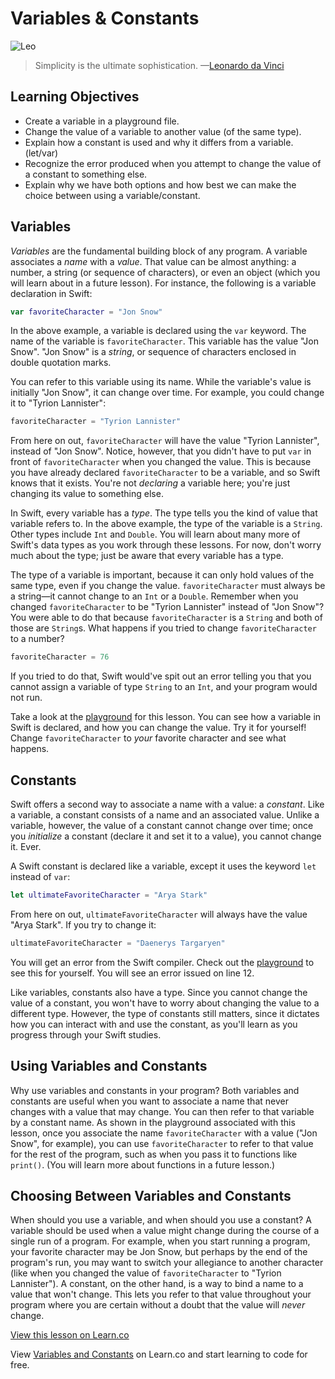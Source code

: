 # Variables & Constants

![Leo](http://i.imgur.com/GAoVBVG.jpg?1)

> Simplicity is the ultimate sophistication. —[Leonardo da Vinci](https://en.wikipedia.org/wiki/Leonardo_da_Vinci)

## Learning Objectives

* Create a variable in a playground file.
* Change the value of a variable to another value (of the same type).
* Explain how a constant is used and why it differs from a variable. (let/var)
* Recognize the error produced when you attempt to change the value of a constant to something else.
* Explain why we have both options and how best we can make the choice between using a variable/constant.  

## Variables

_Variables_ are the fundamental building block of any program. A variable associates a _name_ with a _value_. That value can be almost anything: a number, a string (or sequence of characters), or even an object (which you will learn about in a future lesson). For instance, the following is a variable declaration in Swift:

```swift
var favoriteCharacter = "Jon Snow"
```

In the above example, a variable is declared using the `var` keyword. The name of the variable is `favoriteCharacter`. This variable has the value "Jon Snow". "Jon Snow" is a _string_, or sequence of characters enclosed in double quotation marks.

You can refer to this variable using its name. While the variable's value is initially "Jon Snow", it can change over time. For example, you could change it to "Tyrion Lannister":

```swift
favoriteCharacter = "Tyrion Lannister"
```

From here on out, `favoriteCharacter` will have the value "Tyrion Lannister", instead of "Jon Snow". Notice, however, that you didn't have to put `var` in front of `favoriteCharacter` when you changed the value. This is because you have already declared `favoriteCharacter` to be a variable, and so Swift knows that it exists. You're not _declaring_ a variable here; you're just changing its value to something else.

In Swift, every variable has a _type_. The type tells you the kind of value that variable refers to. In the above example, the type of the variable is a `String`. Other types include `Int` and `Double`. You will learn about many more of Swift's data types as you work through these lessons. For now, don't worry much about the type; just be aware that every variable has a type.

The type of a variable is important, because it can only hold values of the same type, even if you change the value. `favoriteCharacter` must always be a string—it cannot change to an `Int` or a `Double`. Remember when you changed `favoriteCharacter` to be "Tyrion Lannister" instead of "Jon Snow"? You were able to do that because `favoriteCharacter` is a `String` and both of those are `String`s. What happens if you tried to change `favoriteCharacter` to a number?

```swift
favoriteCharacter = 76
```

If you tried to do that, Swift would've spit out an error telling you that you cannot assign a variable of type `String` to an `Int`, and your program would not run.

Take a look at the [playground](Variables.playground) for this lesson. You can see how a variable in Swift is declared, and how you can change the value. Try it for yourself! Change `favoriteCharacter` to _your_ favorite character and see what happens.

## Constants

Swift offers a second way to associate a name with a value: a _constant_. Like a variable, a constant consists of a name and an associated value. Unlike a variable, however, the value of a constant cannot change over time; once you _initialize_ a constant (declare it and set it to a value), you cannot change it. Ever.

A Swift constant is declared like a variable, except it uses the keyword `let` instead of `var`:

```swift
let ultimateFavoriteCharacter = "Arya Stark"
```

From here on out, `ultimateFavoriteCharacter` will always have the value "Arya Stark". If you try to change it:

```swift
ultimateFavoriteCharacter = "Daenerys Targaryen"
```

You will get an error from the Swift compiler. Check out the [playground](Variables.playground) to see this for yourself. You will see an error issued on line 12.

Like variables, constants also have a type. Since you cannot change the value of a constant, you won't have to worry about changing the value to a different type. However, the type of constants still matters, since it dictates how you can interact with and use the constant, as you'll learn as you progress through your Swift studies.

## Using Variables and Constants

Why use variables and constants in your program? Both variables and constants are useful when you want to associate a name that never changes with a value that may change. You can then refer to that variable by a constant name. As shown in the playground associated with this lesson, once you associate the name `favoriteCharacter` with a value ("Jon Snow", for example), you can use `favoriteCharacter` to refer to that value for the rest of the program, such as when you pass it to functions like `print()`. (You will learn more about functions in a future lesson.)

## Choosing Between Variables and Constants

When should you use a variable, and when should you use a constant? A variable should be used when a value might change during the course of a single run of a program. For example, when you start running a program, your favorite character may be Jon Snow, but perhaps by the end of the program's run, you may want to switch your allegiance to another character (like when you changed the value of `favoriteCharacter` to "Tyrion Lannister"). A constant, on the other hand, is a way to bind a name to a value that won't change. This lets you refer to that value throughout your program where you are certain without a doubt that the value will _never_ change.

<a href='https://learn.co/lessons/Variables' data-visibility='hidden'>View this lesson on Learn.co</a>

<p class='util--hide'>View <a href='https://learn.co/lessons/swift-variables-readme'>Variables and Constants</a> on Learn.co and start learning to code for free.</p>
